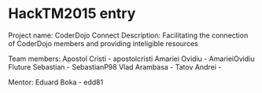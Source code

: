 # HackTM2015 entry

Project name: CoderDojo Connect
Description: Facilitating the connection of CoderDojo members and providing inteligible resources

Team members:
Apostol Cristi - apostolcristi
Amariei Ovidiu - AmarieiOvidiu
Fluture Sebastian - SebastianP98
Vlad Arambasa - 
Tatov Andrei - 

Mentor:
Eduard Boka - edd81
